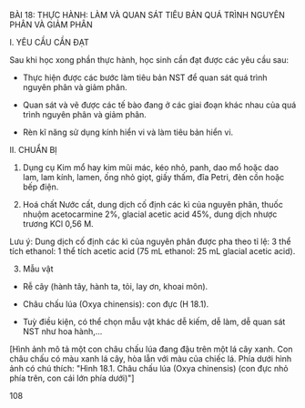 BÀI 18: THỰC HÀNH: LÀM VÀ QUAN SÁT TIÊU BẢN QUÁ TRÌNH NGUYÊN PHÂN VÀ GIẢM PHÂN

I. YÊU CẦU CẦN ĐẠT

Sau khi học xong phần thực hành, học sinh cần đạt được các yêu cầu sau:

- Thực hiện được các bước làm tiêu bản NST để quan sát quá trình nguyên phân và giảm phân.

- Quan sát và vẽ được các tế bào đang ở các giai đoạn khác nhau của quá trình nguyên phân và giảm phân.

- Rèn kĩ năng sử dụng kính hiển vi và làm tiêu bản hiển vi.

II. CHUẨN BỊ

1. Dụng cụ
Kim mổ hay kim mũi mác, kéo nhỏ, panh, dao mổ hoặc dao lam, lam kính, lamen, ống nhỏ giọt, giấy thấm, đĩa Petri, đèn cồn hoặc bếp điện.

2. Hoá chất
Nước cất, dung dịch cố định các kì của nguyên phân, thuốc nhuộm acetocarmine 2%, glacial acetic acid 45%, dung dịch nhược trương KCl 0,56 M.

Lưu ý: Dung dịch cố định các kì của nguyên phân được pha theo tỉ lệ: 3 thể tích ethanol: 1 thể tích acetic acid (75 mL ethanol: 25 mL glacial acetic acid).

3. Mẫu vật
- Rễ cây (hành tây, hành ta, tỏi, lay ơn, khoai môn).

- Châu chấu lúa (Oxya chinensis): con đực (H 18.1).

- Tuỳ điều kiện, có thể chọn mẫu vật khác dễ kiếm, dễ làm, dễ quan sát NST như hoa hành,...

[Hình ảnh mô tả một con châu chấu lúa đang đậu trên một lá cây xanh. Con châu chấu có màu xanh lá cây, hòa lẫn với màu của chiếc lá. Phía dưới hình ảnh có chú thích: "Hình 18.1. Châu chấu lúa (Oxya chinensis) (con đực nhỏ phía trên, con cái lớn phía dưới)"]

108